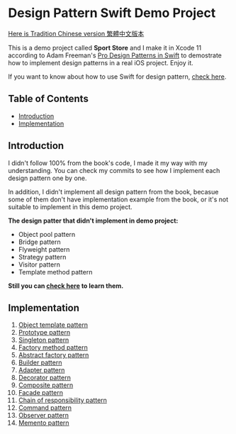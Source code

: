 # Design Pattern Swift Demo Project

[Here is Tradition Chinese version 繁體中文版本](https://github.com/hayasilin/design-pattern-swift-demo-project/blob/master/README_zh-Hant.md)

This is a demo project called **Sport Store** and I make it in Xcode 11 according to Adam Freeman's [Pro Design Patterns in Swift](https://www.amazon.com/Design-Patterns-Swift-Adam-Freeman/dp/148420395X) to demostrate how to implement design patterns in a real iOS project. Enjoy it.

If you want to know about how to use Swift for design pattern, [check here](https://github.com/hayasilin/design-pattern-swift).

## Table of Contents
- [Introduction](#introduction)
- [Implementation](#implementation)

## Introduction

I didn't follow 100% from the book's code, I made it my way with my understanding. You can check my commits to see how I implement each design pattern one by one.

In addition, I didn't implement all design pattern from the book, becasue some of them don't have implementation example from the book, or it's not suitable to implement in this demo project.

**The design patter that didn't implement in demo project:**
- Object pool pattern
- Bridge pattern
- Flyweight pattern
- Strategy pattern
- Visitor pattern
- Template method pattern

**Still you can [check here](https://github.com/hayasilin/design-pattern-swift) to learn them.**

## Implementation

1. [Object template pattern](https://github.com/hayasilin/design-pattern-swift-demo-project/commit/983e09faf13827fb2c780abdbc3bfe42ba53ff96)
2. [Prototype pattern](https://github.com/hayasilin/design-pattern-swift-demo-project/commit/6e34a77ce410c43e68fe059b90aa7d9230cdda7d)
3. [Singleton pattern](https://github.com/hayasilin/design-pattern-swift-demo-project/commit/3739b461aaf8fe4e7e4b98f7e5968cd00abe5be9)
4. [Factory method pattern](https://github.com/hayasilin/design-pattern-swift-demo-project/commit/727238610f2ff248b1b738dda3a1ca8e6f243391)
5. [Abstract factory pattern](https://github.com/hayasilin/design-pattern-swift-demo-project/commit/67622b9eb2eb7790da2c512de7436228596b57df)
6. [Builder pattern](https://github.com/hayasilin/design-pattern-swift-demo-project/commit/5546388e0357266bee09053c358391e6ce1a8fb3)
7. [Adapter pattern](https://github.com/hayasilin/design-pattern-swift-demo-project/commit/14b66d7988a8035bbb5ee226774be05a5c5301cc)
8. [Decorator pattern](https://github.com/hayasilin/design-pattern-swift-demo-project/commit/d850ec3de99de097effe2dae36cd413aa34c926c)
9. [Composite pattern](https://github.com/hayasilin/design-pattern-swift-demo-project/commit/d2fc7e9a3859304b3bb06895a5d5027cf4db80bf)
10. [Facade pattern](https://github.com/hayasilin/design-pattern-swift-demo-project/commit/285e9ef8edf3bad301e62b75c7f9def49bb1b4b1)
11. [Chain of responsibility pattern](https://github.com/hayasilin/design-pattern-swift-demo-project/commit/4242ddd704cbd889438a6c54be550f42526d79b2)
12. [Command pattern](https://github.com/hayasilin/design-pattern-swift-demo-project/commit/af9cbc8eb7fe69c176645ff1bbd4bd463958c3a2)
13. [Observer pattern](https://github.com/hayasilin/design-pattern-swift-demo-project/commit/507a3bda89f102a139ca65a99db5f5637e804d0f)
14. [Memento pattern](https://github.com/hayasilin/design-pattern-swift-demo-project/commit/c8493681856b1fd838f3aa0b6f8f53f64e1a52cf)